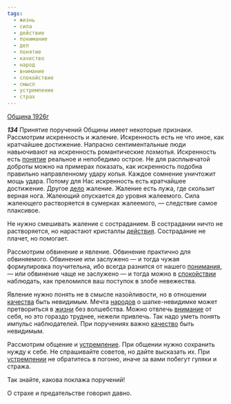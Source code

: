 ```yaml
---
tags:
  - жизнь
  - сила
  - действие
  - понимание
  - дел
  - понятие
  - качество
  - народ
  - внимание
  - спокойствие
  - смысл
  - устремление
  - страх
---
```


[Община 1926г](https://127.0.0.1:4002/agni/1926)

___134___
Принятие поручений Общины имеет некоторые признаки. Рассмотрим искренность и жаление. Искренность есть не что иное, как кратчайшее достижение. Напрасно сентиментальные люди навьючивают на искренность романтические лохмотья. Искренность есть [понятие](../../../tags/#понятие) реальное и непобедимо острое. Не для расплывчатой доброты можно на примерах показать, как искренность подобна правильно направленному удару копья. Каждое сомнение уничтожит мощь удара. Потому для Нас искренность есть кратчайшее достижение. Другое [дело](../../../tags/#дел) жаление. Жаление есть лужа, где скользит верная нога. Жалеющий опускается до уровня жалеемого. Сила жалеющего растворяется в сумерках жалеемого, — следствие самое плаксивое.   

Не нужно смешивать жаление с состраданием. В сострадании ничто не растворяется, но нарастают кристаллы [действия](../../../tags/#действие). Сострадание не плачет, но помогает.   

Рассмотрим обвинение и явление. Обвинение практично для обвиняемого. Обвинение или заслужено — и тогда чужая формулировка поучительна, ибо всегда разнится от нашего [понимания](../../../tags/#понимание), — или обвинение чаще не заслужено — и тогда можно в [спокойствии](../../../tags/#спокойствие) наблюдать, как преломился ваш поступок в злобе невежества.   

Явление нужно понять не в смысле назойливости, но в отношении [качества](../../../tags/#[качество](../../../tags/#качество)) быть невидимым. Мечта [народов](../../../tags/#народ) о шапке-невидимке может претвориться в [жизни](../../../tags/#жизнь) без волшебства. Можно отвлечь [внимание](../../../tags/#внимание) от себя, но это гораздо труднее, нежели привлечь. Так надо уметь понять импульс наблюдателей. При поручениях важно [качество](../../../tags/#качество) быть невидимым.   

Рассмотрим общение и [устремление](../../../tags/#устремление). При общении нужно сохранить нужду к себе. Не спрашивайте советов, но дайте высказать их. При [устремлении](../../../tags/#устремление) не обратитесь в погоню, иначе за вами побегут гуляки и стража.   

Так знайте, какова поклажа поручений!   

О страхе и предательстве говорил давно.   

